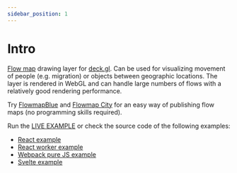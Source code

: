 ```yaml
---
sidebar_position: 1
---
```


# Intro

[Flow map](https://en.wikipedia.org/wiki/Flow_map) drawing layer for [deck.gl](https://deck.gl). Can be used for visualizing movement of people (e.g. migration) or objects between geographic locations. The layer is rendered in WebGL and can handle large numbers of flows with a relatively good rendering performance.

Try [FlowmapBlue](https://flowmap.blue/) and [Flowmap City](https://flowmap.city/) for an easy way of publishing flow maps (no programming skills required).

Run the [LIVE EXAMPLE](https://visgl.github.io/flowmap.gl/) or
check the source code of the following examples:

- [React example](https://github.com/visgl/flowmap.gl/tree/main/examples/react-app)
- [React worker example](https://github.com/visgl/flowmap.gl/tree/main/examples/react-worker-app)
- [Webpack pure JS example](https://github.com/visgl/flowmap.gl/tree/main/examples/webpack-app)
- [Svelte example](https://github.com/visgl/flowmap.gl/tree/main/examples/svelte-app)

